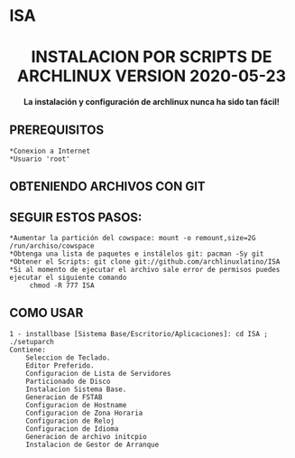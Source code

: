 # ISA
##
<h1 align="center">INSTALACION POR SCRIPTS DE ARCHLINUX VERSION 2020-05-23</h1>
    
<h4 align="center">La instalación y configuración de archlinux nunca ha sido tan fácil!</h4>

## PREREQUISITOS

    *Conexion a Internet
    *Usuario 'root'

## OBTENIENDO ARCHIVOS CON GIT
## SEGUIR ESTOS PASOS:
    *Aumentar la partición del cowspace: mount -o remount,size=2G /run/archiso/cowspace
    *Obtenga una lista de paquetes e instálelos git: pacman -Sy git
    *Obtener el Scripts: git clone git://github.com/archlinuxlatino/ISA
    *Si al momento de ejecutar el archivo sale error de permisos puedes ejecutar el siguiente comando 
         chmod -R 777 ISA 

## COMO USAR
    1 - installbase [Sistema Base/Escritorio/Aplicaciones]: cd ISA ; ./setuparch
    Contiene:
        Seleccion de Teclado.
        Editor Preferido.
        Configuracion de Lista de Servidores
        Particionado de Disco
        Instalacion Sistema Base.
        Generacion de FSTAB
        Configuracion de Hostname
        Configuracion de Zona Horaria
        Configuracion de Reloj
        Configuracion de Idioma
        Generacion de archivo initcpio
        Instalacion de Gestor de Arranque
